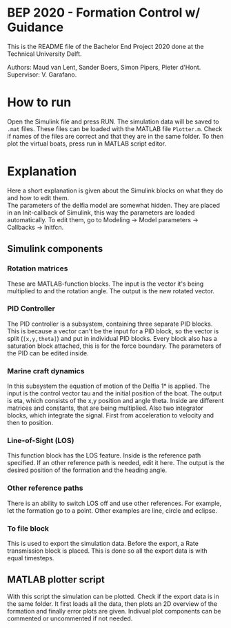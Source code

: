 # BEP 2020 - Formation Control w/ Guidance

This is the README file of the Bachelor End Project 2020 done at the Technical University Delft.

Authors: Maud van Lent, Sander Boers, Simon Pipers, Pieter d'Hont.  
Supervisor: V. Garafano.

# How to run
Open the Simulink file and press RUN. The simulation data will be saved to `.mat` files. These files can be loaded with the MATLAB file `Plotter.m`. Check if names of the files are correct and that they are in the same folder. To then plot the virtual boats, press run in MATLAB script editor.

# Explanation
Here a short explanation is given about the Simulink blocks on what they do and how to edit them.  
The parameters of the delfia model are somewhat hidden. They are placed in an Init-callback of Simulink, this way the parameters are loaded automatically. To edit them, go to Modeling -> Model parameters -> Callbacks -> Initfcn.

## Simulink components

### Rotation matrices
These are MATLAB-function blocks. The input is the vector it's being multiplied to and the rotation angle. The output is the new rotated vector.

### PID Controller
The PID controller is a subsystem, containing three separate PID blocks. This is because a vector can't be the input for a PID block, so the vector is split (`[x,y,theta]`) and put in individual PID blocks. Every block also has a saturation block attached, this is for the force boundary. The parameters of the PID can be edited inside.

### Marine craft dynamics
In this subsystem the equation of motion of the Delfia 1* is applied. The input is the control vector tau and the initial position of the boat. The output is eta, which consists of the x,y position and angle theta. Inside are different matrices and constants, that are being multiplied. Also two integrator blocks, which integrate the signal. First from acceleration to velocity and then to position.

### Line-of-Sight (LOS)
This function block has the LOS feature. Inside is the reference path specified. If an other reference path is needed, edit it here. The output is the desired position of the formation and the heading angle.

### Other reference paths
There is an ability to switch LOS off and use other references. For example, let the formation go to a point. Other examples are line, circle and eclipse.

### To file block
This is used to export the simulation data. Before the export, a Rate transmission block is placed. This is done so all the export data is with equal timesteps.

## MATLAB plotter script
With this script the simulation can be plotted. Check if the export data is in the same folder. It first loads all the data, then plots an 2D overview of the formation and finally error plots are given. Indivual plot components can be commented or uncommented if not needed.
